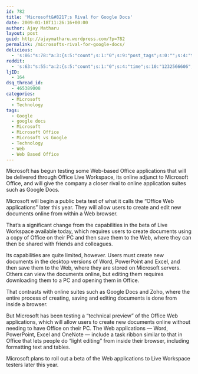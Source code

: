 ```yaml
---
id: 782
title: 'Microsoft&#8217;s Rival for Google Docs'
date: 2009-01-18T11:26:16+00:00
author: Ajay Matharu
layout: post
guid: http://ajaymatharu.wordpress.com/?p=782
permalink: /microsofts-rival-for-google-docs/
delicious:
  - 's:86:"s:78:"a:3:{s:5:"count";s:1:"0";s:9:"post_tags";s:0:"";s:4:"time";s:10:"1232566605";}";";'
reddit:
  - 's:63:"s:55:"a:2:{s:5:"count";s:1:"0";s:4:"time";s:10:"1232566606";}";";'
ljID:
  - 164
dsq_thread_id:
  - 465389008
categories:
  - Microsoft
  - Technology
tags:
  - Google
  - google docs
  - Microsoft
  - Microsoft Office
  - Microsoft vs Google
  - Technology
  - Web
  - Web Based Office
---
```

Microsoft has begun testing some Web-based Office applications that will be delivered through Office Live Workspace, its online adjunct to Microsoft Office, and will give the company a closer rival to online application suites such as Google Docs.

Microsoft will begin a public beta test of what it calls the &#8220;Office Web applications&#8221; later this year. They will allow users to create and edit new documents online from within a Web browser.

That&#8217;s a significant change from the capabilities in the beta of Live Workspace available today, which requires users to create documents using a copy of Office on their PC and then save them to the Web, where they can then be shared with friends and colleagues.

Its capabilities are quite limited, however. Users must create new documents in the desktop versions of Word, PowerPoint and Excel, and then save them to the Web, where they are stored on Microsoft servers. Others can view the documents online, but editing them requires downloading them to a PC and opening them in Office.

That contrasts with online suites such as Google Docs and Zoho, where the entire process of creating, saving and editing documents is done from inside a browser.

But Microsoft has been testing a &#8220;technical preview&#8221; of the Office Web applications, which will allow users to create new documents online without needing to have Office on their PC. The Web applications &#8212; Word, PowerPoint, Excel and OneNote &#8212; include a task ribbon similar to that in Office that lets people do &#8220;light editing&#8221; from inside their browser, including formatting text and tables.

Microsoft plans to roll out a beta of the Web applications to Live Workspace testers later this year.